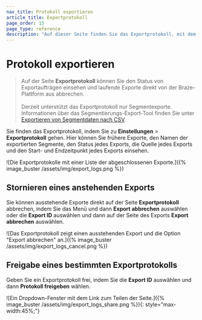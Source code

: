 ```yaml
---
nav_title: Protokoll exportieren
article_title: Exportprotokoll
page_order: 15
page_type: reference
description: "Auf dieser Seite finden Sie das Exportprotokoll, mit dem Sie den Status von Exportaufträgen einsehen und laufende Exporte abbrechen können."
---
```


# Protokoll exportieren

> Auf der Seite **Exportprotokoll** können Sie den Status von Exportaufträgen einsehen und laufende Exporte direkt von der Braze-Plattform aus abbrechen. <br><br> Derzeit unterstützt das Exportprotokoll nur Segmentexporte. Informationen über das Segmentierungs-Export-Tool finden Sie unter [Exportieren von Segmentdaten nach CSV]({{site.baseurl}}/user_guide/data/export_braze_data/segment_data_to_csv/).

Sie finden das Exportprotokoll, indem Sie zu **Einstellungen** > **Exportprotokoll** gehen. Hier können Sie frühere Exporte, den Namen der exportierten Segmente, den Status jedes Exports, die Quelle jedes Exports und den Start- und Endzeitpunkt jedes Exports einsehen. 

\![Die Exportprotokolle mit einer Liste der abgeschlossenen Exporte.]({% image_buster /assets/img/export_logs.png %})

## Stornieren eines anstehenden Exports

Sie können ausstehende Exporte direkt auf der Seite **Exportprotokoll** abbrechen, indem Sie das Menü <i class="fas fa-ellipsis-vertical"></i> und dann **Export abbrechen** auswählen oder die **Export ID** auswählen und dann auf der Seite des Exports **Export abbrechen** auswählen.

\![Das Exportprotokoll zeigt einen ausstehenden Export und die Option "Export abbrechen" an.]({% image_buster /assets/img/export_logs_cancel.png %})

## Freigabe eines bestimmten Exportprotokolls

Geben Sie ein Exportprotokoll frei, indem Sie die **Export ID** auswählen und dann **Protokoll freigeben** wählen.

\![Ein Dropdown-Fenster mit dem Link zum Teilen der Seite.]({% image_buster /assets/img/export_logs_share.png %}){: style="max-width:45%;"}

